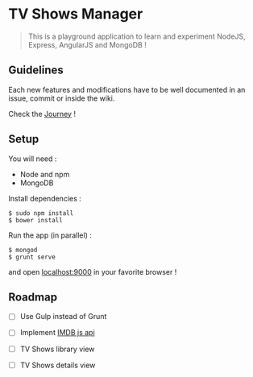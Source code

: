 # TV Shows Manager

> This is a playground application to learn and experiment NodeJS, Express, AngularJS and MongoDB !

## Guidelines

Each new features and modifications have to be well documented in an issue, commit or inside the wiki.

Check the [Journey](https://github.com/Frontend/tvshows-manager/wiki/Journey) !

## Setup

You will need :

- Node and npm
- MongoDB


Install dependencies :

```shell
$ sudo npm install
$ bower install
```


Run the app (in parallel) :

```shell
$ mongod
$ grunt serve
```

and open [localhost:9000](http://localhost:9000) in your favorite browser !

## Roadmap

- [ ] Use Gulp instead of Grunt
- [ ] Implement [IMDB js api](https://github.com/worr/node-imdb-api)
- [ ] TV Shows library view
- [ ] TV Shows details view




